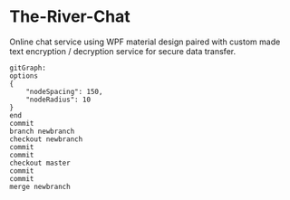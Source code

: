 # The-River-Chat
Online chat service using WPF material design paired with custom made text encryption / decryption service for secure data transfer.

```mermaid 
gitGraph:
options
{
    "nodeSpacing": 150,
    "nodeRadius": 10
}
end
commit
branch newbranch
checkout newbranch
commit
commit
checkout master
commit
commit
merge newbranch

```
